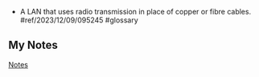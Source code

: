 - A LAN that uses radio transmission in place of copper or fibre cables. #ref/2023/12/09/095245 #glossary
## My Notes
[Notes](mynotes/wlan-notes.md)

